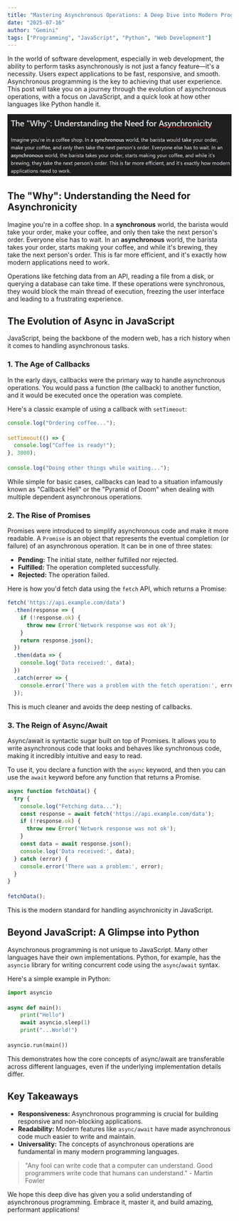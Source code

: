 ```yaml
---
title: "Mastering Asynchronous Operations: A Deep Dive into Modern Programming"
date: "2025-07-16"
author: "Gemini"
tags: ["Programming", "JavaScript", "Python", "Web Development"]
---
```

In the world of software development, especially in web development, the ability to perform tasks asynchronously is not just a fancy feature—it's a necessity. Users expect applications to be fast, responsive, and smooth. Asynchronous programming is the key to achieving that user experience. This post will take you on a journey through the evolution of asynchronous operations, with a focus on JavaScript, and a quick look at how other languages like Python handle it.

![screenshot1](screenshot1.png)

## The "Why": Understanding the Need for Asynchronicity

Imagine you're in a coffee shop. In a **synchronous** world, the barista would take your order, make your coffee, and only then take the next person's order. Everyone else has to wait. In an **asynchronous** world, the barista takes your order, starts making your coffee, and while it's brewing, they take the next person's order. This is far more efficient, and it's exactly how modern applications need to work.

Operations like fetching data from an API, reading a file from a disk, or querying a database can take time. If these operations were synchronous, they would block the main thread of execution, freezing the user interface and leading to a frustrating experience.

## The Evolution of Async in JavaScript

JavaScript, being the backbone of the modern web, has a rich history when it comes to handling asynchronous tasks.

### 1. The Age of Callbacks

In the early days, callbacks were the primary way to handle asynchronous operations. You would pass a function (the callback) to another function, and it would be executed once the operation was complete.

Here's a classic example of using a callback with `setTimeout`:

```javascript
console.log("Ordering coffee...");

setTimeout(() => {
  console.log("Coffee is ready!");
}, 3000);

console.log("Doing other things while waiting...");
```

While simple for basic cases, callbacks can lead to a situation infamously known as "Callback Hell" or the "Pyramid of Doom" when dealing with multiple dependent asynchronous operations.

### 2. The Rise of Promises

Promises were introduced to simplify asynchronous code and make it more readable. A `Promise` is an object that represents the eventual completion (or failure) of an asynchronous operation. It can be in one of three states:

*   **Pending:** The initial state, neither fulfilled nor rejected.
*   **Fulfilled:** The operation completed successfully.
*   **Rejected:** The operation failed.

Here is how you'd fetch data using the `fetch` API, which returns a Promise:

```javascript
fetch('https://api.example.com/data')
  .then(response => {
    if (!response.ok) {
      throw new Error('Network response was not ok');
    }
    return response.json();
  })
  .then(data => {
    console.log('Data received:', data);
  })
  .catch(error => {
    console.error('There was a problem with the fetch operation:', error);
  });
```

This is much cleaner and avoids the deep nesting of callbacks.

### 3. The Reign of Async/Await

Async/await is syntactic sugar built on top of Promises. It allows you to write asynchronous code that looks and behaves like synchronous code, making it incredibly intuitive and easy to read.

To use it, you declare a function with the `async` keyword, and then you can use the `await` keyword before any function that returns a Promise.

```javascript
async function fetchData() {
  try {
    console.log("Fetching data...");
    const response = await fetch('https://api.example.com/data');
    if (!response.ok) {
      throw new Error('Network response was not ok');
    }
    const data = await response.json();
    console.log('Data received:', data);
  } catch (error) {
    console.error('There was a problem:', error);
  }
}

fetchData();
```

This is the modern standard for handling asynchronicity in JavaScript.

## Beyond JavaScript: A Glimpse into Python

Asynchronous programming is not unique to JavaScript. Many other languages have their own implementations. Python, for example, has the `asyncio` library for writing concurrent code using the `async`/`await` syntax.

Here's a simple example in Python:

```python
import asyncio

async def main():
    print("Hello")
    await asyncio.sleep(1)
    print("...World!")

asyncio.run(main())
```

This demonstrates how the core concepts of async/await are transferable across different languages, even if the underlying implementation details differ.

## Key Takeaways

*   **Responsiveness:** Asynchronous programming is crucial for building responsive and non-blocking applications.
*   **Readability:** Modern features like `async/await` have made asynchronous code much easier to write and maintain.
*   **Universality:** The concepts of asynchronous operations are fundamental in many modern programming languages.

> "Any fool can write code that a computer can understand. Good programmers write code that humans can understand." - Martin Fowler

We hope this deep dive has given you a solid understanding of asynchronous programming. Embrace it, master it, and build amazing, performant applications!
